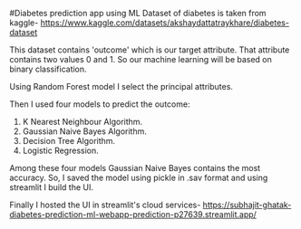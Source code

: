 #Diabetes prediction app using ML
Dataset of diabetes is taken from kaggle- https://www.kaggle.com/datasets/akshaydattatraykhare/diabetes-dataset

This dataset contains 'outcome' which is our target attribute. That attribute contains two values 0 and 1. So our machine learning will be based on binary classification.

Using Random Forest model I select the principal attributes.

Then I used four models to predict the outcome:
1. K Nearest Neighbour Algorithm.
2. Gaussian Naive Bayes Algorithm.
3. Decision Tree Algorithm.
4. Logistic Regression.

Among these four models Gaussian Naive Bayes contains the most accuracy. So, I saved the model using pickle in .sav format and using streamlit I build the UI. 

Finally I hosted the UI in streamlit's cloud services- https://subhajit-ghatak-diabetes-prediction-ml-webapp-prediction-p27639.streamlit.app/
